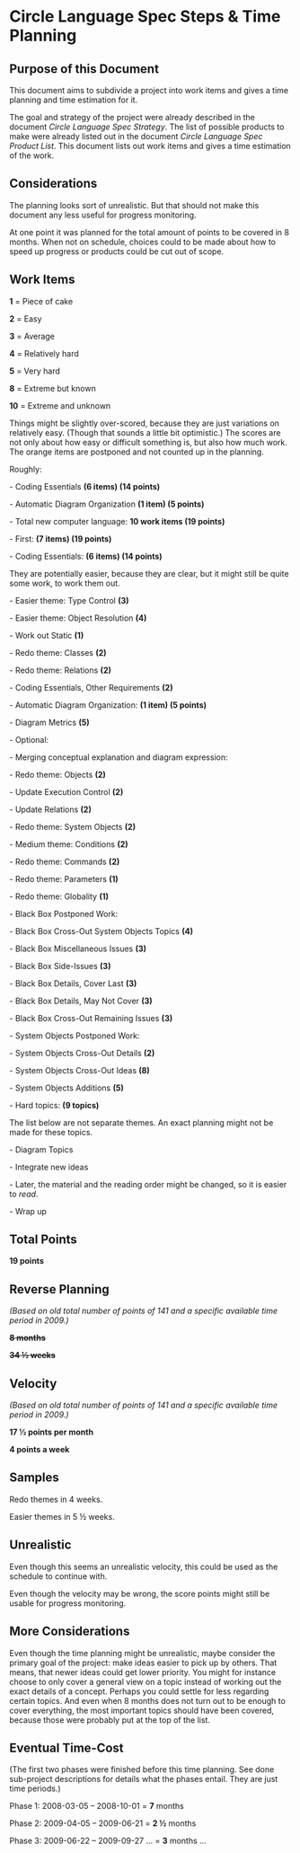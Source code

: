 ﻿Circle Language Spec Steps & Time Planning
==========================================


Purpose of this Document
------------------------

This document aims to subdivide a project into work items and gives a time planning and time estimation for it.

The goal and strategy of the project were already described in the document *Circle Language Spec Strategy*. The list of possible products to make were already listed out in the document *Circle Language Spec Product List*. This document lists out work items and gives a time estimation of the work.


Considerations
--------------

The planning looks sort of unrealistic. But that should not make this document any less useful for progress monitoring.

At one point it was planned for the total amount of points to be covered in 8 months. When not on schedule, choices could to be made about how to speed up progress or products could be cut out of scope.


Work Items
----------

__1__ = Piece of cake

__2__ = Easy

__3__ = Average

__4__ = Relatively hard

__5__ = Very hard

__8__ = Extreme but known

__10__ = Extreme and unknown

Things might be slightly over-scored, because they are just variations on relatively easy. (Though that sounds a little bit optimistic.) The scores are not only about how easy or difficult something is, but also how much work. The orange items are postponed and not counted up in the planning.

Roughly:

\- Coding Essentials __(6 items)  (14 points)__

\- Automatic Diagram Organization __(1 item)  (5 points)__

\- Total new computer language: __10 work items (19 points)__

\- First: __(7 items)  (19 points)__

\- Coding Essentials: __(6 items)  (14 points)__

They are potentially easier, because they are clear, but it might still be quite some work, to work them out.

\- Easier theme: Type Control  __(3)__

\- Easier theme: Object Resolution __(4)__

\- Work out Static __(1)__

\- Redo theme: Classes __(2)__

\- Redo theme: Relations __(2)__

\- Coding Essentials, Other Requirements __(2)__

\- Automatic Diagram Organization: __(1 item)  (5 points)__

\- Diagram Metrics __(5)__

\- Optional:

\- Merging conceptual explanation and diagram expression:

\- Redo theme: Objects  __(2)__

\- Update Execution Control  __(2)__

\- Update Relations  __(2)__

\- Redo theme: System Objects  __(2)__

\- Medium theme: Conditions  __(2)__

\- Redo theme: Commands  __(2)__

\- Redo theme: Parameters  __(1)__

\- Redo theme: Globality  __(1)__

\- Black Box Postponed Work:

\- Black Box Cross-Out System Objects Topics __(4)__

\- Black Box Miscellaneous Issues __(3)__

\- Black Box Side-Issues __(3)__

\- Black Box Details, Cover Last __(3)__

\- Black Box Details, May Not Cover __(3)__

\- Black Box Cross-Out Remaining Issues __(3)__

\- System Objects Postponed Work:

\- System Objects Cross-Out Details __(2)__

\- System Objects Cross-Out Ideas __(8)__

\- System Objects Additions __(5)__

\- Hard topics: __(9 topics)__ 

The list below are not separate themes. An exact planning might not be made for these topics.

\- Diagram Topics

\- Integrate new ideas

\- Later, the material and the reading order might be changed, so it is easier to *read*.

\- Wrap up


Total Points
------------

__19 points__


Reverse Planning
----------------

*(Based on old total number of points of 141 and a specific available time period in 2009.)*

__~~8 months~~__

__~~34 ½ weeks~~__


Velocity
--------

*(Based on old total number of points of 141 and a specific available time period in 2009.)*

__17 ½ points per month__

__4 points a week__


Samples
--------

Redo themes in 4 weeks.

Easier themes in 5 ½ weeks.


Unrealistic
------------

Even though this seems an unrealistic velocity, this could be used as the schedule to continue with.

Even though the velocity may be wrong, the score points might still be usable for progress monitoring.


More Considerations
-------------------

Even though the time planning might be unrealistic, maybe consider the primary goal of the project: make ideas easier to pick up by others. That means, that newer ideas could get lower priority. You might for instance choose to only cover a general view on a topic instead of working out the exact details of a concept. Perhaps you could settle for less regarding certain topics. And even when 8 months does not turn out to be enough to cover everything, the most important topics should have been covered, because those were probably put at the top of the list.


Eventual Time-Cost
------------------

(The first two phases were finished before this time planning. See done sub-project descriptions for details what the phases entail. They are just time periods.)

Phase 1:  2008-03-05 – 2008-10-01 = __7__ months

Phase 2:  2009-04-05 – 2009-06-21 = __2 ½__ months

Phase 3:  2009-06-22 – 2009-09-27 … = __3__ months …
